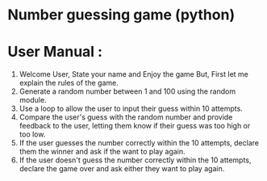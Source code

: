 # Number guessing game (python)

# User Manual :
1) Welcome User, State your name and Enjoy the game But, First let me explain the rules of the game.
2) Generate a random number between 1 and 100 using the random module.
3) Use a loop to allow the user to input their guess within 10 attempts.
4) Compare the user's guess with the random number and provide feedback to the user, letting them know if their guess was too high or too low.
5) If the user guesses the number correctly within the 10 attempts, declare them the winner and ask if the want to play again.
6) If the user doesn't guess the number correctly within the 10 attempts, declare the game over and ask either they want to play again.
